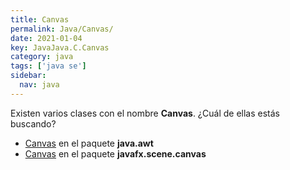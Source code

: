 ```yaml
---
title: Canvas
permalink: Java/Canvas/
date: 2021-01-04
key: JavaJava.C.Canvas
category: java
tags: ['java se']
sidebar: 
  nav: java
---
```


Existen varios clases con el nombre **Canvas**. ¿Cuál de ellas estás buscando?
<ul>
<li><a href="/Java/Canvas-java-awt/">Canvas</a> en el paquete <strong>java.awt</strong></li>
<li><a href="/Java/Canvas-javafx-scene-canvas/">Canvas</a> en el paquete <strong>javafx.scene.canvas</strong></li>
<ul>
